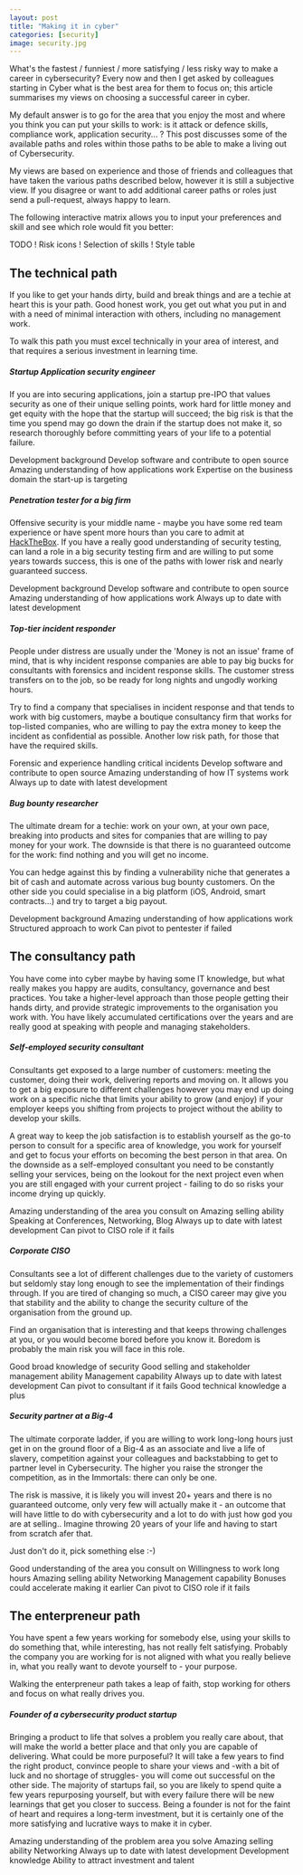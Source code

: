 ```yaml
---
layout: post
title: "Making it in cyber"
categories: [security]
image: security.jpg
---
```


What's the fastest / funniest / more satisfying / less risky way to make a career in cybersecurity? Every now and then I get asked by colleagues starting in Cyber what is the best area for them to focus on; this article summarises my views on choosing a successful career in cyber.

My default answer is to go for the area that you enjoy the most and where you think you can put your skills to work: is it attack or defence skills, compliance work, application security... ? This post discusses some of the available paths and roles within those paths to be able to make a living out of Cybersecurity.

My views are based on experience and those of friends and colleagues that have taken the various paths described below, however it is still a subjective view. If you disagree or want to add additional career paths or roles just send a pull-request, always happy to learn.

The following interactive matrix allows you to input your preferences and skill and see which role would fit you better:

<div id="matrix"></div>

TODO
! Risk icons
! Selection of skills
! Style table

## The technical path

If you like to get your hands dirty, build and break things and are a techie at heart this is your path. Good honest work, you get out what you put in and with a need of minimal interaction with others, including no management work.

To walk this path you must excel technically in your area of interest, and that requires a serious investment in learning time.

<div id="startup-application-security-engineer" class="card mb-3">
<div class="card-header">
<h5><b>Startup Application security engineer<i class="icon risk"></i></b></h5>
</div>
<div class="card-body">

If you are into securing applications, join a startup pre-IPO that values security as one of their unique selling points, work hard for little money and get equity with the hope that the startup will succeed; the big risk is that the time you spend may go down the drain if the startup does not make it, so research thoroughly before committing years of your life to a potential failure.

<div class="my-3">

<span class="badge text-bg-primary">Development background</span>
<span class="badge text-bg-primary">Develop software and contribute to open source</span>
<span class="badge text-bg-primary">Amazing understanding of how applications work</span>
<span class="badge text-bg-primary">Expertise on the business domain the start-up is targeting</span>

</div>
</div>
</div>

<div id="penetration-tester-for-a-big-firm" class="card mb-3">
<div class="card-header">
<h5><b>Penetration tester for a big firm</b></h5>
</div>
<div class="card-body">

Offensive security is your middle name - maybe you have some red team experience or have spent more hours than you care to admit at <a href="https://www.hackthebox.com">HackTheBox</a>. If you have a really good understanding of security testing, can land a role in a big security testing firm and are willing to put some years towards success, this is one of the paths with lower risk and nearly guaranteed success.

<div class="my-3">
<span class="badge text-bg-primary">Development background</span>
<span class="badge text-bg-primary">Develop software and contribute to open source</span>
<span class="badge text-bg-primary">Amazing understanding of how applications work</span>
<span class="badge text-bg-primary">Always up to date with latest development</span>
</div>
</div>
</div>

<div id="top-tier-incident-responder" class="card mb-3">
<div class="card-header">
<h5><b>Top-tier incident responder</i></b></h5>
</div>
<div class="card-body">

<p>People under distress are usually under the 'Money is not an issue' frame of mind, that is why incident response companies are able to pay big bucks for consultants with forensics and incident response skills. The customer stress transfers on to the job, so be ready for long nights and ungodly working hours.</p>

<p>Try to find a company that specialises in incident response and that tends to work with big customers, maybe a boutique consultancy firm that works for top-listed companies, who are willing to pay the extra money to keep the incident as confidential as possible. Another low risk path, for those that have the required skills.</p>

<div class="my-3">
<span class="badge text-bg-primary">Forensic and experience handling critical incidents</span>
<span class="badge text-bg-primary">Develop software and contribute to open source</span>
<span class="badge text-bg-primary">Amazing understanding of how IT systems work</span>
<span class="badge text-bg-primary">Always up to date with latest development</span>
</div>
</div>
</div>

<div id="bug-bounty-researcher" class="card mb-3">
<div class="card-header">
<h5><b>Bug bounty researcher <i class="icon risk"></i></b></h5>
</div>
<div class="card-body">

<p>The ultimate dream for a techie: work on your own, at your own pace, breaking into products and sites for companies that are willing to pay money for your work. The downside is that there is no guaranteed outcome for the work: find nothing and you will get no income.</p>

<p>You can hedge against this by finding a vulnerability niche that generates a bit of cash and automate across various bug bounty customers. On the other side you could specialise in a big platform (iOS, Android, smart contracts...) and try to target a big payout.</p>

<div class="my-3">
<span class="badge text-bg-primary">Development background</span>
<span class="badge text-bg-primary">Amazing understanding of how applications work</span>
<span class="badge text-bg-primary">Structured approach to work</span>
<span class="badge text-bg-primary">Can pivot to pentester if failed</span>

</div>
</div>
</div>

## The consultancy path

You have come into cyber maybe by having some IT knowledge, but what really makes you happy are audits, consultancy, governance and best practices. You take a higher-level approach than those people getting their hands dirty, and provide strategic improvements to the organisation you work with. You have likely accumulated certifications over the years and are really good at speaking with people and managing stakeholders.

<div id="self-employed-security-consultant" class="card mb-3">
<div class="card-header">
<h5><b>Self-employed security consultant <i class="icon risk"></i></b></h5>
</div>
<div class="card-body">

<p>Consultants get exposed to a large number of customers: meeting the customer, doing their work, delivering reports and moving on. It allows you to get a big exposure to different challenges however you may end up doing work on a specific niche that limits your ability to grow (and enjoy) if your employer keeps you shifting from projects to project without the ability to develop your skills.</p>

<p>A great way to keep the job satisfaction is to establish yourself as the go-to person to consult for a specific area of knowledge, you work for yourself and get to focus your efforts on becoming the best person in that area. On the downside as a self-employed consultant you need to be constantly selling your services, being on the lookout for the next project even when you are still engaged with your current project - failing to do so risks your income drying up quickly.</p>

<div class="my-3">

<span class="badge text-bg-primary">Amazing understanding of the area you consult on</span>
<span class="badge text-bg-primary">Amazing selling ability</span>
<span class="badge text-bg-primary">Speaking at Conferences, Networking, Blog</span>
<span class="badge text-bg-primary">Always up to date with latest development</span>
<span class="badge text-bg-primary">Can pivot to CISO role if it fails</span>

</div>
</div>
</div>

<div id="corporate-ciso" class="card mb-3">
<div class="card-header">
<h5><b>Corporate CISO</b></h5>
</div>
<div class="card-body">

<p>Consultants see a lot of different challenges due to the variety of customers but seldomly stay long enough to see the implementation of their findings through. If you are tired of changing so much, a CISO career may give you that stability and the ability to change the security culture of the organisation from the ground up.</p>

<p>Find an organisation that is interesting and that keeps throwing challenges at you, or you would become bored before you know it. Boredom is probably the main risk you will face in this role.</p>

<div class="my-3">
<span class="badge text-bg-primary">Good broad knowledge of security</span>
<span class="badge text-bg-primary">Good selling and stakeholder management ability</span>
<span class="badge text-bg-primary">Management capability</span>
<span class="badge text-bg-primary">Always up to date with latest development</span>
<span class="badge text-bg-primary">Can pivot to consultant if it fails</span>
<span class="badge text-bg-primary">Good technical knowledge a plus</span>
</div>

</div>
</div>

<div id="security-partner-at-a-big-4" class="card mb-3">
<div class="card-header">
<h5><b>Security partner at a Big-4 <i class="icon risk"></i></b></h5>
</div>
<div class="card-body">

<p>The ultimate corporate ladder, if you are willing to work long-long hours just get in on the ground floor of a Big-4 as an associate and live a life of slavery, competition against your colleagues and backstabbing to get to partner level in Cybersecurity. The higher you raise the stronger the competition, as in the Immortals: there can only be one.</p>

<p>The risk is massive, it is likely you will invest 20+ years and there is no guaranteed outcome, only very few will actually make it - an outcome that will have little to do with cybersecurity and a lot to do with just how god you are at selling.. Imagine throwing 20 years of your life and having to start from scratch afer that.</p>

<p>Just don't do it, pick something else :-)</p>

<div class="my-3">
<span class="badge text-bg-primary">Good understanding of the area you consult on</span>
<span class="badge text-bg-primary">Willingness to work long hours</span>
<span class="badge text-bg-primary">Amazing selling ability</span>
<span class="badge text-bg-primary">Networking</span>
<span class="badge text-bg-primary">Management capability</span>
<span class="badge text-bg-primary">Bonuses could accelerate making it earlier</span>
<span class="badge text-bg-primary">Can pivot to CISO role if it fails</span>
</div>

</div>
</div>

## The enterpreneur path

You have spent a few years working for somebody else, using your skills to do something that, while interesting, has not really felt satisfying. Probably the company you are working for is not aligned with what you really believe in, what you really want to devote yourself to - your purpose.

Walking the enterpreneur path takes a leap of faith, stop working for others and focus on what really drives you.

<div id="founder-of-a-cybersecurity-product-startup" class="card mb-3">
<div class="card-header">
<h5><b>Founder of a cybersecurity product startup <i class="icon risk"></i></b></h5>
</div>
<div class="card-body">

Bringing a product to life that solves a problem you really care about, that will make the world a better place and that only you are capable of delivering. What could be more purposeful? It will take a few years to find the right product, convince people to share your views and -with a bit of luck and no shortage of struggles- you will come out successful on the other side. The majority of startups fail, so you are likely to spend quite a few years repurposing yourself, but with every failure there will be new learnings that get you closer to success. Being a founder is not for the faint of heart and requires a long-term investment, but it is certainly one of the more satisfying and lucrative ways to make it in cyber.

<div class="my-3">

<span class="badge text-bg-primary">Amazing understanding of the problem area you solve</span>
<span class="badge text-bg-primary">Amazing selling ability</span>
<span class="badge text-bg-primary">Networking</span>
<span class="badge text-bg-primary">Always up to date with latest development</span>
<span class="badge text-bg-primary">Development knowledge</span>
<span class="badge text-bg-primary">Ability to attract investment and talent</span>
</div>

</div>
</div>


<link href="https://cdn.jsdelivr.net/npm/bootstrap@5.2.2/dist/css/bootstrap.min.css" rel="stylesheet" integrity="sha384-Zenh87qX5JnK2Jl0vWa8Ck2rdkQ2Bzep5IDxbcnCeuOxjzrPF/et3URy9Bv1WTRi" crossorigin="anonymous">
<script src="https://cdn.jsdelivr.net/npm/bootstrap@5.2.2/dist/js/bootstrap.bundle.min.js" integrity="sha384-OERcA2EqjJCMA+/3y+gxIOqMEjwtxJY7qPCqsdltbNJuaOe923+mo//f6V8Qbsw3" crossorigin="anonymous"></script>

 <!--script src="https://unpkg.com/react@18/umd/react.development.js" crossorigin></script>
 <script src="https://unpkg.com/react-dom@18/umd/react-dom.development.js" crossorigin></script-->

 <script src="/assets/js/react.development.js" crossorigin></script>
 <script src="/assets/js/react-dom.development.js" crossorigin></script>


 <script src="/assets/js/cyber-matrix.js"></script>
